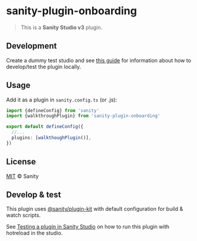 # sanity-plugin-onboarding

> This is a **Sanity Studio v3** plugin.

## Development

Create a dummy test studio and see [this guide](https://arc.net/l/quote/paovovjp) for information about how to develop/test the plugin locally.

## Usage

Add it as a plugin in `sanity.config.ts` (or .js):

```ts
import {defineConfig} from 'sanity'
import {walkthroughPlugin} from 'sanity-plugin-onboarding'

export default defineConfig({
  //...
  plugins: [walkthoughPlugin()],
})
```

## License

[MIT](LICENSE) © Sanity

## Develop & test

This plugin uses [@sanity/plugin-kit](https://github.com/sanity-io/plugin-kit)
with default configuration for build & watch scripts.

See [Testing a plugin in Sanity Studio](https://github.com/sanity-io/plugin-kit#testing-a-plugin-in-sanity-studio)
on how to run this plugin with hotreload in the studio.
